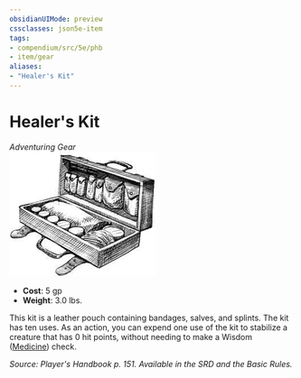 ```yaml
---
obsidianUIMode: preview
cssclasses: json5e-item
tags:
- compendium/src/5e/phb
- item/gear
aliases: 
- "Healer's Kit"
---
```

# Healer's Kit
*Adventuring Gear*  
![](https://raw.githubusercontent.com/5etools-mirror-2/5etools-img/main/items/PHB/Healer%27s%20Kit.webp#right)  

- **Cost**: 5 gp
- **Weight**: 3.0 lbs.

This kit is a leather pouch containing bandages, salves, and splints. The kit has ten uses. As an action, you can expend one use of the kit to stabilize a creature that has 0 hit points, without needing to make a Wisdom ([Medicine](git/3-Mechanics/CLI/rules/skills.md#Medicine)) check.

*Source: Player's Handbook p. 151. Available in the SRD and the Basic Rules.*